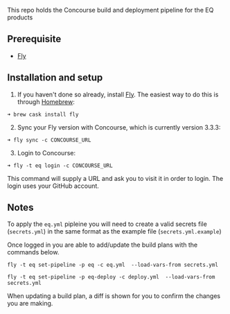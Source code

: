 This repo holds the Concourse build and deployment pipeline for the EQ products

## Prerequisite

* [Fly](https://concourse-ci.org/)


## Installation and setup

1. If you haven't done so already, install [Fly](https://concourse-ci.org/). The easiest way to do this is through [Homebrew](https://brew.sh/):

`➜ brew cask install fly`

2. Sync your Fly version with Concourse, which is currently version 3.3.3:

`➜ fly sync -c CONCOURSE_URL`

3. Login to Concourse:

`➜ fly -t eq login -c CONCOURSE_URL`

This command will supply a URL and ask you to visit it in order to login. The login uses your GitHub account.

## Notes

To apply the `eq.yml` pipleine you will need to create a valid secrets file (`secrets.yml`) in the same format as the example file (`secrets.yml.example`)

Once logged in you are able to add/update the build plans with the commands below.

`fly -t eq set-pipeline -p eq -c eq.yml  --load-vars-from secrets.yml`

`fly -t eq set-pipeline -p eq-deploy -c deploy.yml  --load-vars-from secrets.yml`

When updating a build plan, a diff is shown for you to confirm the changes you are making.
